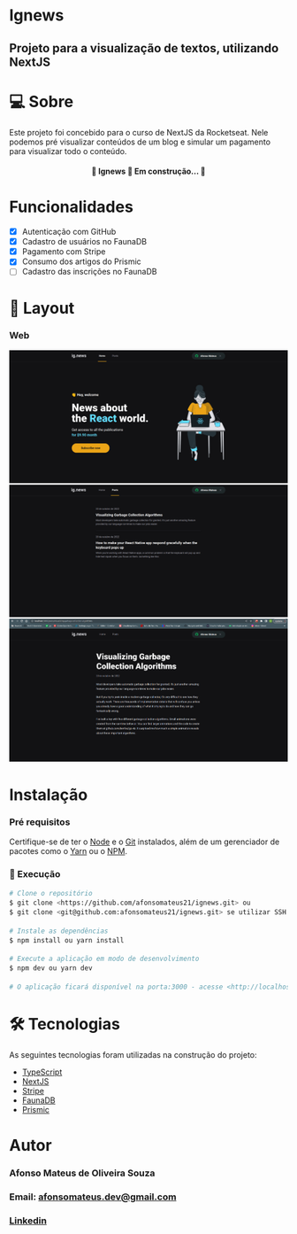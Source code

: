 # Ignews
## Projeto para a visualização de textos, utilizando NextJS

# 💻 Sobre
Este projeto foi concebido para o curso de NextJS da Rocketseat. Nele podemos pré visualizar conteúdos de um blog e 
simular um pagamento para visualizar todo o conteúdo. 

<h4 align="center"> 
	🚧  Ignews 🚀 Em construção...  🚧
</h4>

# Funcionalidades
- [x] Autenticação com GitHub
- [x] Cadastro de usuários no FaunaDB
- [x] Pagamento com Stripe
- [x] Consumo dos artigos do Prismic
- [ ] Cadastro das inscrições no FaunaDB

# 🎨 Layout
### Web
<img alt="Home" src="./screenshots/github/assets/print-home.png">
<img alt="Posts" src="./screenshots/github/assets/print-posts.png">
<img alt="Post" src="./screenshots/github/assets/print-post.png">


# Instalação
### Pré requisitos
Certifique-se de ter o [Node](https://nodejs.org/en/) e o [Git](https://git-scm.com) instalados, além de um gerenciador
de pacotes como o [Yarn](https://yarnpkg.com/) ou o [NPM](https://www.npmjs.com/).

### 🎨 Execução
```bash
# Clone o repositório
$ git clone <https://github.com/afonsomateus21/ignews.git> ou
$ git clone <git@github.com:afonsomateus21/ignews.git> se utilizar SSH

# Instale as dependências
$ npm install ou yarn install

# Execute a aplicação em modo de desenvolvimento
$ npm dev ou yarn dev

# O aplicação ficará disponível na porta:3000 - acesse <http://localhost:3000>
```

# 🛠 Tecnologias
As seguintes tecnologias foram utilizadas na construção do projeto:
- [TypeScript](https://www.typescriptlang.org/)
- [NextJS](https://nextjs.org/)
- [Stripe](https://stripe.com/en-br)
- [FaunaDB](https://fauna.com/)
- [Prismic](https://prismic.io/)

# Autor
### Afonso Mateus de Oliveira Souza
### Email: afonsomateus.dev@gmail.com
### [Linkedin](https://www.linkedin.com/in/afonso-mateus-3a8522118/)


